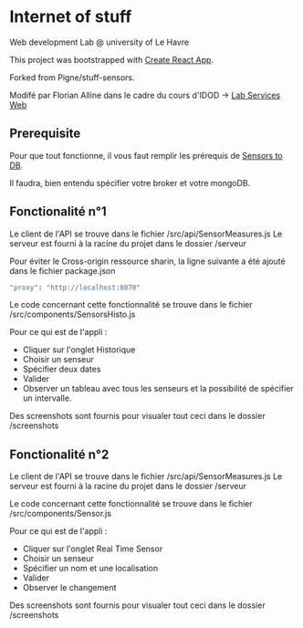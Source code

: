 # Internet of stuff

Web development Lab @ university of Le Havre

This project was bootstrapped with [Create React App](https://github.com/facebookincubator/create-react-app).

Forked from Pigne/stuff-sensors.

Modifé par Florian Alline dans le cadre du cours d'IDOD -> [Lab Services Web](http://pigne.org/teaching/fullstackjs/lab/WebServiceLab)

## Prerequisite

Pour que tout fonctionne, il vous faut remplir les prérequis de [Sensors to DB](https://github.com/pigne/sensors-to-db).

Il faudra, bien entendu spécifier votre broker et votre mongoDB.

## Fonctionalité n°1

Le client de l'API se trouve dans le fichier /src/api/SensorMeasures.js
Le serveur est fourni à la racine du projet dans le dossier /serveur

Pour éviter le Cross-origin ressource sharin, la ligne suivante a été ajouté dans le fichier package.json
```bash
"proxy": "http://localhost:8070"
```
Le code concernant cette fonctionnalité se trouve dans le fichier /src/components/SensorsHisto.js

Pour ce qui est de l'appli :
- Cliquer sur l'onglet Historique
- Choisir un senseur
- Spécifier deux dates
- Valider
- Observer un tableau avec tous les senseurs et la possibilité de spécifier un intervalle.

Des screenshots sont fournis pour visualer tout ceci dans le dossier /screenshots

## Fonctionalité n°2

Le client de l'API se trouve dans le fichier /src/api/SensorMeasures.js
Le serveur est fourni à la racine du projet dans le dossier /serveur

Le code concernant cette fonctionnalité se trouve dans le fichier /src/components/Sensor.js

Pour ce qui est de l'appli :
- Cliquer sur l'onglet Real Time Sensor
- Choisir un senseur
- Spécifier un nom et une localisation
- Valider
- Observer le changement

Des screenshots sont fournis pour visualer tout ceci dans le dossier /screenshots


